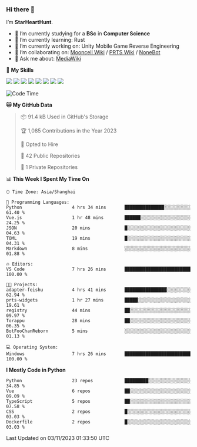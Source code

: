 ### Hi there 👋

I’m **StarHeartHunt**.

- 🏫 I’m currently studying for a **BSc** in **Computer Science**
- 🌱 I’m currently learning: Rust
- 🔭 I’m currently working on: Unity Mobile Game Reverse Engineering
- 👯 I’m collaborating on: [Mooncell Wiki](https://fgo.wiki/) / [PRTS Wiki](http://prts.wiki/) / [NoneBot](https://github.com/nonebot)
- 💬 Ask me about: [MediaWiki](https://www.mediawiki.org)

🌟 **My Skills**

![](https://img.shields.io/badge/-Python-3e74a2?style=flat-square&logo=Python&logoColor=fff)
![](https://img.shields.io/badge/-Node.js-339933?style=flat-square&logo=node.js&logoColor=fff)
![](https://img.shields.io/badge/-Vue-4fc08d?style=flat-square&logo=vue.js&logoColor=fff)
![](https://img.shields.io/badge/-React-2d98ce?style=flat-square&logo=React&logoColor=fff)
![](https://img.shields.io/badge/-TypeScript-3178C6?style=flat-square&logo=TypeScript&logoColor=fff)
![](https://img.shields.io/badge/-Docker-2496ED?style=flat-square&logo=Docker&logoColor=fff)
![](https://img.shields.io/badge/-Linux-000000?style=flat-square&logo=Linux&logoColor=fff)
![](https://img.shields.io/badge/-Dotnet-512bd4?style=flat-square&logo=.net&logoColor=fff)

<!--START_SECTION:waka-->
![Code Time](http://img.shields.io/badge/Code%20Time-718%20hrs%2043%20mins-blue)

**🐱 My GitHub Data** 

> 📦 91.4 kB Used in GitHub's Storage 
 > 
> 🏆 1,085 Contributions in the Year 2023
 > 
> 💼 Opted to Hire
 > 
> 📜 42 Public Repositories 
 > 
> 🔑 1 Private Repositories 
 > 
📊 **This Week I Spent My Time On** 

```text
🕑︎ Time Zone: Asia/Shanghai

💬 Programming Languages: 
Python                   4 hrs 34 mins       ███████████████░░░░░░░░░░   61.40 % 
Vue.js                   1 hr 48 mins        ██████░░░░░░░░░░░░░░░░░░░   24.25 % 
JSON                     20 mins             █░░░░░░░░░░░░░░░░░░░░░░░░   04.63 % 
TOML                     19 mins             █░░░░░░░░░░░░░░░░░░░░░░░░   04.31 % 
Markdown                 8 mins              ░░░░░░░░░░░░░░░░░░░░░░░░░   01.88 % 

🔥 Editors: 
VS Code                  7 hrs 26 mins       █████████████████████████   100.00 % 

🐱‍💻 Projects: 
adapter-feishu           4 hrs 41 mins       ████████████████░░░░░░░░░   62.94 % 
prts-widgets             1 hr 27 mins        █████░░░░░░░░░░░░░░░░░░░░   19.61 % 
registry                 44 mins             ██░░░░░░░░░░░░░░░░░░░░░░░   09.97 % 
Torappu                  28 mins             ██░░░░░░░░░░░░░░░░░░░░░░░   06.35 % 
BotFooChanReborn         5 mins              ░░░░░░░░░░░░░░░░░░░░░░░░░   01.13 % 

💻 Operating System: 
Windows                  7 hrs 26 mins       █████████████████████████   100.00 % 
```

**I Mostly Code in Python** 

```text
Python                   23 repos            █████████░░░░░░░░░░░░░░░░   34.85 % 
Vue                      6 repos             ██░░░░░░░░░░░░░░░░░░░░░░░   09.09 % 
TypeScript               5 repos             ██░░░░░░░░░░░░░░░░░░░░░░░   07.58 % 
CSS                      2 repos             █░░░░░░░░░░░░░░░░░░░░░░░░   03.03 % 
Dockerfile               2 repos             █░░░░░░░░░░░░░░░░░░░░░░░░   03.03 % 
```




 Last Updated on 03/11/2023 01:33:50 UTC
<!--END_SECTION:waka-->
